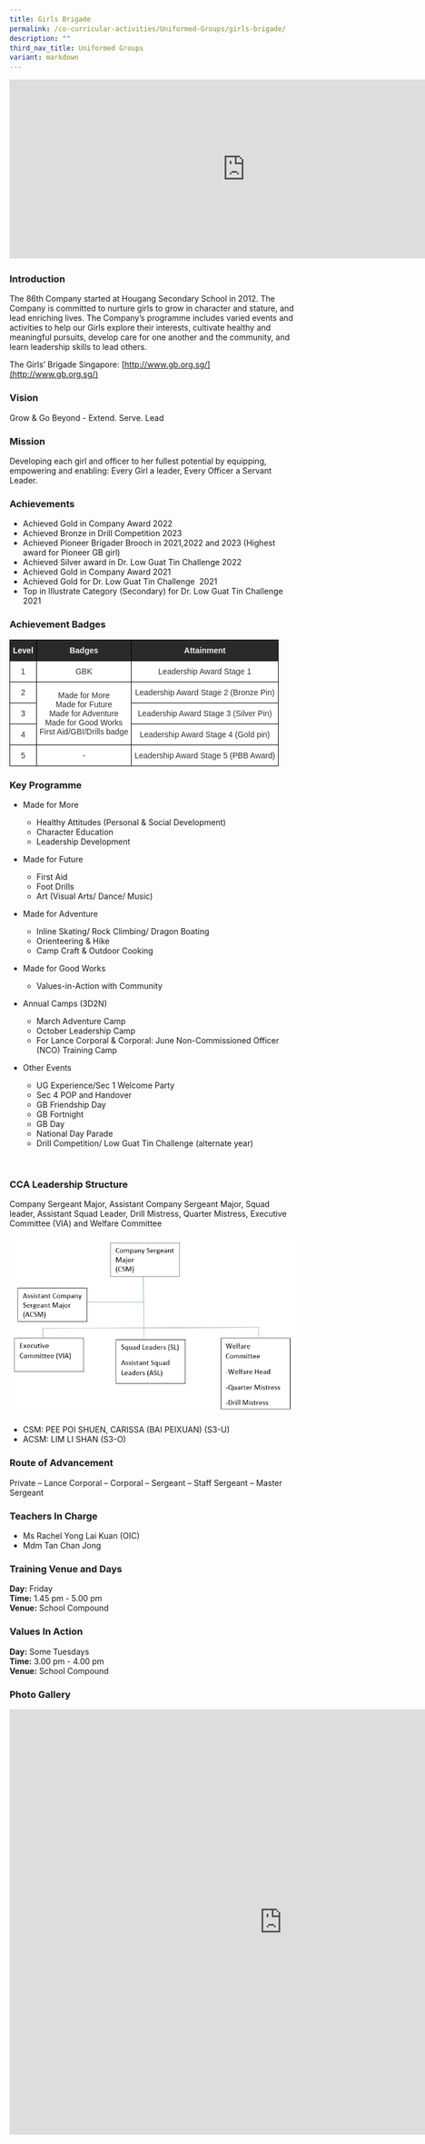 ```yaml
---
title: Girls Brigade
permalink: /co-curricular-activities/Uniformed-Groups/girls-brigade/
description: ""
third_nav_title: Uniformed Groups
variant: markdown
---
```

<center><iframe width="830" height="315" src="https://www.youtube.com/embed/Yu6wV4n_ggE" title="2021 Open House GB ver 2" frameborder="0" allow="accelerometer; autoplay; clipboard-write; encrypted-media; gyroscope; picture-in-picture" allowfullscreen=""></iframe></center>



### Introduction

The 86th Company started at Hougang Secondary School in 2012. The Company is committed to nurture girls to grow in character and stature, and lead enriching lives. The Company’s programme includes varied events and activities to help our Girls explore their interests, cultivate healthy and meaningful pursuits, develop care for one another and the community, and learn leadership skills to lead others.  

  

The Girls’ Brigade Singapore:&nbsp;[http://www.gb.org.sg/](http://www.gb.org.sg/)

### Vision

Grow &amp; Go Beyond - Extend. Serve. Lead

### Mission

Developing each girl and officer to her fullest potential by equipping, empowering and enabling: Every Girl a leader, Every Officer a Servant Leader.

### Achievements
*  Achieved Gold in Company Award 2022
*  Achieved Bronze in Drill Competition 2023
*  Achieved Pioneer Brigader Brooch in 2021,2022 and 2023 (Highest award for Pioneer GB girl) 
*   Achieved Silver award in Dr. Low Guat Tin Challenge 2022
*   Achieved Gold in Company Award 2021
*   Achieved Gold for Dr. Low Guat Tin Challenge&nbsp; 2021
*   Top in Illustrate Category (Secondary) for Dr. Low Guat Tin Challenge 2021

### Achievement Badges

<style type="text/css">
.tg  {border-collapse:collapse;border-spacing:0;margin:0px auto;}
.tg td{border-color:black;border-style:solid;border-width:1px;font-family:Arial, sans-serif;font-size:14px;
  overflow:hidden;padding:10px 5px;word-break:normal;}
.tg th{border-color:black;border-style:solid;border-width:1px;font-family:Arial, sans-serif;font-size:14px;
  font-weight:normal;overflow:hidden;padding:10px 5px;word-break:normal;}
.tg .tg-9ity{background-color:#2A2A2A;color:#FFF;font-weight:bold;text-align:center;vertical-align:middle}
.tg .tg-2705{background-color:#2A2A2A;color:#EEE;font-weight:bold;text-align:center;vertical-align:middle}
.tg .tg-2rp9{background-color:#FFF;color:#333;text-align:center;vertical-align:middle}
</style>
<table class="tg">
<tbody>
  <tr>
    <td class="tg-9ity">Level</td>
    <td class="tg-2705">Badges</td>
    <td class="tg-2705">Attainment</td>
  </tr>
  <tr>
    <td class="tg-2rp9">1</td>
    <td class="tg-2rp9">GBK</td>
    <td class="tg-2rp9">Leadership Award Stage 1</td>
  </tr>
  <tr>
    <td class="tg-2rp9" rowspan="3">2</td>
    <td class="tg-2rp9" rowspan="5">Made for More<br>Made for Future<br>Made for Adventure<br>Made for Good Works<br> First Aid/GBI/Drills badge</td>
    <td class="tg-2rp9" rowspan="3">Leadership Award Stage 2 (Bronze Pin)</td>
  </tr>
  <tr>
  </tr>
  <tr>
  </tr>
  <tr>
    <td class="tg-2rp9">3</td>
    <td class="tg-2rp9">Leadership Award Stage 3 (Silver Pin)</td>
  </tr>
  <tr>
    <td class="tg-2rp9">4</td>
    <td class="tg-2rp9">Leadership Award Stage 4 (Gold pin)</td>
  </tr>
  <tr>
    <td class="tg-2rp9">5</td>
    <td class="tg-2rp9">-</td>
    <td class="tg-2rp9">Leadership Award Stage 5 (PBB Award)   </td>
  </tr>
</tbody>
</table>

### Key Programme

*   Made for More
	*   Healthy Attitudes (Personal &amp; Social Development)
	*   Character Education
	*   Leadership Development

*   Made for Future
	*   First Aid
	*   Foot Drills
	*   Art (Visual Arts/ Dance/ Music)

*   Made for Adventure
	*   Inline Skating/ Rock Climbing/ Dragon Boating
	*   Orienteering &amp; Hike
	*   Camp Craft &amp; Outdoor Cooking

*   Made for Good Works
	*   Values-in-Action with Community

*   Annual Camps (3D2N)  
	*   March Adventure Camp
	*   October Leadership Camp
	*   For Lance Corporal &amp; Corporal: June Non-Commissioned Officer (NCO) Training Camp

*   Other Events
	*   UG Experience/Sec 1 Welcome Party
	*   Sec 4 POP and Handover
	*   GB Friendship Day
	*   GB Fortnight
	*   GB Day
	*   National Day Parade
	*   Drill Competition/ Low Guat Tin Challenge (alternate year)&nbsp;

&nbsp;  

### CCA Leadership Structure

Company Sergeant Major, Assistant Company Sergeant Major, Squad leader, Assistant Squad Leader, Drill Mistress, Quarter Mistress, Executive Committee (VIA) and Welfare Committee

![](/images/GB2021.jpeg)

*  CSM: PEE POI SHUEN, CARISSA (BAI PEIXUAN) (S3-U)  
*  ACSM: LIM LI SHAN (S3-O)


### Route of Advancement

Private – Lance Corporal – Corporal – Sergeant – Staff Sergeant – Master Sergeant

### Teachers In Charge

* Ms Rachel Yong Lai Kuan (OIC)
* Mdm Tan Chan Jong

### Training Venue and Days

**Day:**&nbsp;Friday   
**Time:**&nbsp;1.45 pm - 5.00 pm   
**Venue:**&nbsp;School Compound

### Values In Action

**Day:**&nbsp;Some Tuesdays   
**Time:**&nbsp;3.00 pm - 4.00 pm   
**Venue:**&nbsp;School Compound

### Photo Gallery

<center><iframe src="https://docs.google.com/presentation/d/e/2PACX-1vSItbNYJEE5J1RdhJx-hM-FnrvRhfbsFlA_Afqs7g0VWZVhHYqawvURCfEzu5otGesW8PIB1auXAlRu/embed?start=true&amp;loop=true&amp;delayms=3000" frameborder="0" width="960" height="749" allowfullscreen="true"></iframe></center>